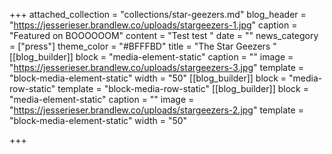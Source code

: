 +++
attached_collection = "collections/star-geezers.md"
blog_header = "https://jesserieser.brandlew.co/uploads/stargeezers-1.jpg"
caption = "Featured on BOOOOOOM"
content = "Test test "
date = ""
news_category = ["press"]
theme_color = "#BFFFBD"
title = "The Star Geezers "
[[blog_builder]]
block = "media-element-static"
caption = ""
image = "https://jesserieser.brandlew.co/uploads/stargeezers-3.jpg"
template = "block-media-element-static"
width = "50"
[[blog_builder]]
block = "media-row-static"
template = "block-media-row-static"
[[blog_builder]]
block = "media-element-static"
caption = ""
image = "https://jesserieser.brandlew.co/uploads/stargeezers-2.jpg"
template = "block-media-element-static"
width = "50"

+++
